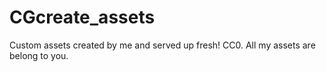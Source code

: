 # CGcreate_assets
Custom assets created by me and served up fresh! CC0. All my assets are belong to you.
